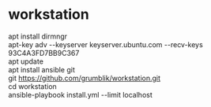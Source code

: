 # workstation
apt install dirmngr <br>
apt-key adv --keyserver keyserver.ubuntu.com --recv-keys 93C4A3FD7BB9C367 <br>
apt update <br>
apt install ansible git <br>
git https://github.com/grumblik/workstation.git<br>
cd workstation <br>
ansible-playbook install.yml --limit localhost <br>
